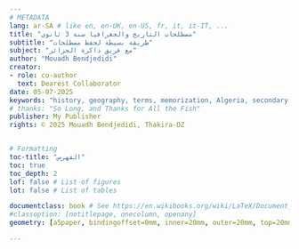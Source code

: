 ```yaml
---
# METADATA
lang: ar-SA # like en, en-UK, en-US, fr, it, it-IT, ...
title: "مصطلحات التاريخ والجغرافيا سنة 3 ثانوي"
subtitle: "طريقة بسيطة لحفظ مصطلحات"
subject: "مع فريق ذاكرة الجزائر"
author: "Mouadh Bendjedidi"
creator:
- role: co-author
  text: Dearest Collaborator
date: 05-07-2025
keywords: "history, geography, terms, memorization, Algeria, secondary education"
# thanks: "So Long, and Thanks for All the Fish"
publisher: My Publisher
rights: © 2025 Mouadh Bendjedidi, Thakira-DZ


# Formatting
toc-title: "الفهرس"
toc: true
toc_depth: 2
lof: false # List of figures
lot: false # List of tables

documentclass: book # See https://en.wikibooks.org/wiki/LaTeX/Document_Structure#Document_classes
#classoption: [notitlepage, onecolumn, openany]
geometry: [a5paper, bindingoffset=0mm, inner=20mm, outer=20mm, top=20mm, bottom=20mm] # See https://ctan.org/pkg/geometry

---
```

